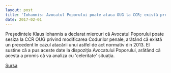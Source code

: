 ```yaml
---
layout: post
title: 'Iohannis: Avocatul Poporului poate ataca OUG la CCR; există precedent'
date: 2017-02-01
---
```


Președintele Klaus Iohannis a declarat miercuri că Avocatul Poporului poate sesiza la CCR OUG privind modificarea Codurilor penale, arătând că există un precedent în cazul atacării unui astfel de act normativ din 2013. El sustine că a pus aceste date la dispoziția Avocatului Poporului, arătând că acesta a promis că va analiza cu 'celeritate' situația. 


[Sursa](http://www.agerpres.ro/politica/2017/02/01/alerta-presedintele-iohannis-merge-la-avocatul-poporului-11-22-07)
